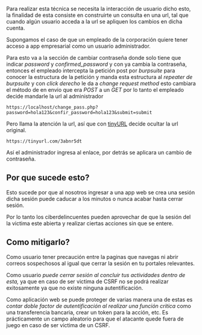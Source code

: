 Para realizar esta técnica se necesita la interacción de usuario dicho esto, la finalidad de esta consiste en construirte un consulta en una url, tal que cuando algún usuario acceda a la url se apliquen los cambios en dicha cuenta.

Supongamos el caso de que un empleado de la corporación quiere tener acceso a app empresarial como un usuario administrador.

Para esto va a la sección de cambiar contraseña donde solo tiene que indicar *password* y *confirmed_password* y con ya cambia la contraseña, entonces el empleado intercepta la petición post por *burpsuite* para conocer la estructura de la petición y manda esta estructura al *repeater de burpsuite* y con *click derecho* le da a *change request method* esto cambiara el método de en envio que era *POST* a un *GET* por lo tanto el empleado decide mandarle la url al administrador

	https://localhost/change_pass.php?password=hola123&confir_password=hola123&submit=submit

Pero llama la atención la url, así que con [tinyURL](https://tinyurl.com) decide ocultar la url original. 

	https://tinyurl.com/3abnr5dt

Así el administrador ingresa al enlace, por detrás se aplicara un cambio de contraseña.


## Por que sucede esto?
Esto sucede por que al nosotros ingresar a una app web se crea una sesión dicha sesión puede caducar a los minutos o nunca acabar hasta cerrar sesión.

Por lo tanto los ciberdelincuentes pueden aprovechar de que la sesión del la victima este abierta y realizar ciertas acciones sin que se entere.


## Como mitigarlo?
Como usuario tener precaución entre la paginas que navegas ni abrir correos sospechosos al igual que cerrar la sesión en tu portales relevantes.

Como usuario *puede cerrar sesión al concluir tus actividades dentro de esta,* ya que en caso de ser victima de CSRF no se podrá realizar exitosamente ya que no existe ninguna autentificación.

Como aplicación web se puede proteger de varias manera una de estas es *contar doble factor de autentificación al realizar una función critica* como una transferencia bancaria, crear un token para la acción, etc. Es prácticamente un campo aleatorio para que el atacante quede fuera de juego en caso de ser victima de un CSRF.